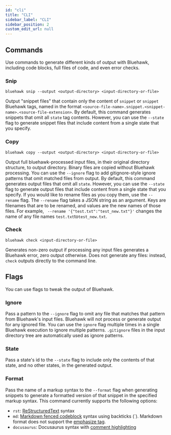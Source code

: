 ```yaml
---
id: "cli"
title: "CLI"
sidebar_label: "CLI"
sidebar_position: 2
custom_edit_url: null
---
```


## Commands

Use commands to generate different kinds of output with Bluehawk, including
code blocks, full files of code, and even error checks.

### Snip

```
bluehawk snip --output <output-directory> <input-directory-or-file>
```

Output "snippet files" that contain only the content of `snippet` or
`snippet` Bluehawk tags, named in the format
`<source-file-name>.snippet.<snippet-name>.<source-file-extension>`.
By default, this command generates snippets
that omit all `state` tag contents. However,
you can use the `--state` flag to generate snippet files that include
content from a single state that you specify.

### Copy

```
bluehawk copy --output <output-directory> <input-directory-or-file>
```

Output full bluehawk-processed input files, in their original directory
structure, to output directory. Binary files are copied without
Bluehawk processing. You can use the `--ignore` flag to add gitignore-style
ignore patterns that omit matched files from output.
By default, this command generates output files that omit all `state`.
However, you can use the `--state` flag to generate output files that
include content from a single state that you specify.
If you would like to rename files as you copy them, use
the `--rename` flag. The `--rename` flag takes a JSON
string as an argument. Keys are filenames that are to be renamed, and values are the new names of those files.
For example, ` --rename '{"test.txt":"test_new.txt"}'` changes the name of any file names `test.txt`to`test_new.txt`.

### Check

```
bluehawk check <input-directory-or-file>
```

Generates non-zero output if processing any input files generates a Bluehawk
error, zero output otherwise. Does not generate any files: instead, `check`
outputs directly to the command line.

## Flags

You can use flags to tweak the output of Bluehawk.

### Ignore

Pass a pattern to the `--ignore` flag to omit any file that matches that
pattern from Bluehawk's input files. Bluehawk will not process or generate
output for any ignored file. You can use the `ignore` flag multiple times
in a single Bluehawk execution to ignore multiple patterns. `.gitignore` files
in the input directory tree are automatically used as ignore patterns.

### State

Pass a state's id to the `--state` flag to include only the contents of that
state, and no other states, in the generated output.

### Format

Pass the name of a markup syntax to the `--format` flag when generating snippets
to generate a formatted version of that snippet in the specified markup syntax.
This command currently supports the following options:

- `rst`: [ReStructuredText](https://en.wikipedia.org/wiki/ReStructuredText) syntax
- `md`: [Markdown fenced codeblock](https://www.markdownguide.org/extended-syntax/#fenced-code-blocks) syntax
  using backticks (`). Markdown format does not support the [emphasize tag](./tags#emphasize).
- `docusaurus`: Docusaurus syntax with [comment highlighting](https://docusaurus.io/docs/markdown-features/code-blocks#highlighting-with-comments)
